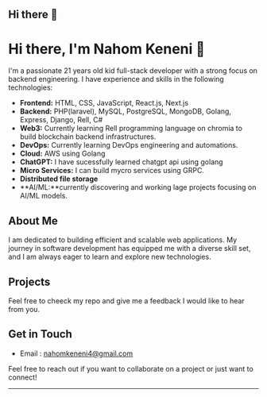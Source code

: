 ## Hi there 👋



# Hi there, I'm Nahom Keneni 👋

I'm a passionate 21 years old kid full-stack developer with a strong focus on backend engineering. I have experience and skills in the following technologies:

- **Frontend:** HTML, CSS, JavaScript, React.js, Next.js
- **Backend:** PHP(laravel), MySQL, PostgreSQL, MongoDB, Golang, Express, Django, Rell, C#
- **Web3:** Currently learning Rell programming language on chromia to build blockchain backend infrastructures.
- **DevOps:** Currently learning DevOps engineering and automations.
- **Cloud:** AWS using Golang
- **ChatGPT:** I have sucessfully learned chatgpt api using golang
- **Micro Services:** I can build mycro services using GRPC.
- **Distributed file storage**
- **AI/ML:**currently discovering and working lage projects focusing on AI/ML models.

## About Me

I am dedicated to building efficient and scalable web applications. My journey in software development has equipped me with a diverse skill set, and I am always eager to learn and explore new technologies.

## Projects

Feel free to cheeck my repo and give me a feedback I would like to hear from you.

## Get in Touch

- Email : [nahomkeneni4@gmail.com](mailto:nahomkeneni4@gmail.com)

Feel free to reach out if you want to collaborate on a project or just want to connect!

---



